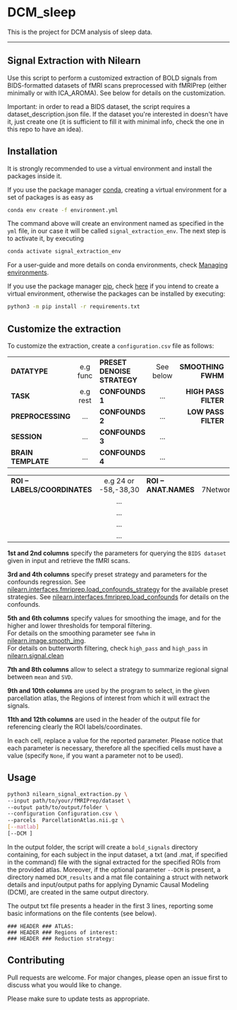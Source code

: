 # DCM_sleep

This is the project for DCM analysis of sleep data.


***

## Signal Extraction with Nilearn
Use this script to perform a customized extraction of BOLD signals from BIDS-formatted datasets of fMRI scans preprocessed with fMRIPrep (either minimally or with ICA_AROMA). See below for details on the customization.

Important: in order to read a BIDS dataset, the script requires a dataset_description.json file. If the dataset you're interested in doesn't have it, just create one (it is sufficient to fill it with minimal info, check the one in this repo to have an idea).

## Installation

It is strongly recommended to use a virtual environment and install the packages inside it. 

If you use the package manager [conda](https://docs.conda.io/en/latest/), creating a virtual environment for a set of packages is as easy as

```bash
conda env create -f environment.yml
```
The command above will create an environment named as specified in the ```yml``` file, in our case it will be called ```signal_extraction_env```. The next step is to activate it, by executing

```bash
conda activate signal_extraction_env
```
For a user-guide and more details on conda environments, check [Managing environments](https://conda.io/projects/conda/en/latest/user-guide/tasks/manage-environments.html#managing-environments). 

If you use the package manager [pip](https://pypi.org/project/pip/),  check [here](https://packaging.python.org/en/latest/tutorials/installing-packages/#creating-virtual-environments) if you intend to create a virtual environment, otherwise the packages can be installed by executing:

```bash
python3 -m pip install -r requirements.txt
```
## Customize the extraction
To customize the extraction, create a `configuration.csv`
 file as follows:

|                   |           |                           |          |                     |                 |                      |             | 
|:--------------    |:-------:  |:-----------------         | :------: | -------------:      | :-----:         | :-------------       |:----------: |
|**DATATYPE**       | e.g func  |**PRESET DENOISE STRATEGY**| See below |**SMOOTHING FWHM**  | Number, or None |**REDUCTION STRATEGY**| mean or SVD |
|**TASK**           | e.g rest  |**CONFOUNDS 1**            | ...       |**HIGH PASS FILTER**| Number, or None |                      |             |
|**PREPROCESSING**  | ...       |**CONFOUNDS 2**            | ...       |**LOW PASS FILTER** | Number, or None |                      |             |
|**SESSION**        | ...       |**CONFOUNDS 3**            | ...       |                    |                 |                      |             |
|**BRAIN TEMPLATE** | ...       |**CONFOUNDS 4**            | ...       |                    |                 |                      |             |

|                               |                       |                      |                                         |
| :-------------                |:-------------:        |  :-----              | :----------:                            |
|**ROI – LABELS/COORDINATES**   | e.g 24 or -58,-38,30  |**ROI – ANAT.NAMES**  | e.g 7Networks_LH_SalVentAttn_ParOper_1  | 
|                               | ...                   |                      | ...                                     | 
|                               | ...                   |                      | ...                                     |                
|                               | ...                   |                      | ...                                     |   
|                               | ...                   |                      | ...                                     |              

**1st and 2nd columns** specify the parameters for querying the ```BIDS dataset``` given in input and retrieve the fMRI scans.

**3rd and 4th columns** specify preset strategy and parameters for the confounds regression. See [nilearn.interfaces.fmriprep.load_confounds_strategy](https://nilearn.github.io/stable/modules/generated/nilearn.interfaces.fmriprep.load_confounds_strategy.html) for the available preset strategies.
See [nilearn.interfaces.fmriprep.load_confounds](https://nilearn.github.io/stable/modules/generated/nilearn.interfaces.fmriprep.load_confounds.html) for details on the confounds.

**5th and 6th columns** specify values for smoothing the image, and for the higher and lower thresholds for temporal filtering.   
For details on the smoothing parameter see ```fwhm``` in [nilearn.image.smooth_img](https://nilearn.github.io/stable/modules/generated/nilearn.image.smooth_img.html#).  
For details on butterworth filtering, check ```high_pass``` and ```high_pass``` in [nilearn.signal.clean](https://nilearn.github.io/dev/modules/generated/nilearn.signal.clean.html)

**7th and 8th columns** allow to select a strategy to summarize regional signal between ```mean``` and ```SVD```.

**9th and 10th columns** are used by the program to select, in the given parcellation atlas, the Regions of interest from which it will extract the signals.

**11th and 12th columns** are used in the header of the output file for referencing clearly the ROI labels/coordinates.

In each cell, replace a value for the reported parameter. Please notice that each parameter is necessary, therefore all the specified cells must have a value (specify ```None```, if you want a parameter not to be used).

## Usage

```bash
python3 nilearn_signal_extraction.py \
--input path/to/your/fMRIPrep/dataset \
--output path/to/output/folder \
--configuration Configuration.csv \
--parcels  ParcellationAtlas.nii.gz \
[--matlab]
[--DCM ]
```

In the output folder, the script will create a `bold_signals` directory containing, for each subject in the input dataset, a txt (and .mat, if specified in the command) file with the signal extracted for the specified ROIs from the provided atlas.
Moreover, if the optional parameter `--DCM` is present, a directory named `DCM_results` and a mat file containing a struct with network details and input/output paths for applying Dynamic Causal Modeling (DCM), are created in the same output directory.


The output txt file presents a header in the first 3 lines, reporting some basic informations on the file contents (see below).  
  
```### HEADER ### ATLAS:               ```  
```### HEADER ### Regions of interest: ```  
```### HEADER ### Reduction strategy:  ```

## Contributing

Pull requests are welcome. For major changes, please open an issue first
to discuss what you would like to change.

Please make sure to update tests as appropriate.
